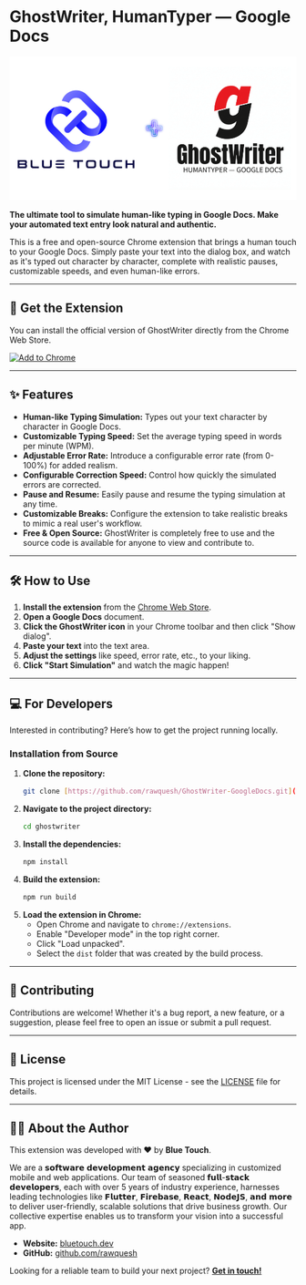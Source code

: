 # GhostWriter, HumanTyper — Google Docs

![GhostWriter Banner](https://github.com/rawquesh/GhostWriter-GoogleDocs/blob/main/src/logo2.png)

**The ultimate tool to simulate human-like typing in Google Docs. Make your automated text entry look natural and authentic.**

This is a free and open-source Chrome extension that brings a human touch to your Google Docs. Simply paste your text into the dialog box, and watch as it's typed out character by character, complete with realistic pauses, customizable speeds, and even human-like errors.

---

## 🚀 Get the Extension

You can install the official version of GhostWriter directly from the Chrome Web Store.

<a href="https://chromewebstore.google.com/detail/cmceklgmjgenbcofhkpbieblcjjigepo?utm_source=item-share-cb" target="_blank">
  <img src="https://www-assets.kolide.com/assets/inventory/device_properties/icons/chrome-extensions-4312d461.png" alt="Add to Chrome" width="50">
</a>

---

## ✨ Features

* **Human-like Typing Simulation:** Types out your text character by character in Google Docs.
* **Customizable Typing Speed:** Set the average typing speed in words per minute (WPM).
* **Adjustable Error Rate:** Introduce a configurable error rate (from 0-100%) for added realism.
* **Configurable Correction Speed:** Control how quickly the simulated errors are corrected.
* **Pause and Resume:** Easily pause and resume the typing simulation at any time.
* **Customizable Breaks:** Configure the extension to take realistic breaks to mimic a real user's workflow.
* **Free & Open Source:** GhostWriter is completely free to use and the source code is available for anyone to view and contribute to.

---

## 🛠️ How to Use

1.  **Install the extension** from the [Chrome Web Store](https://chromewebstore.google.com/detail/cmceklgmjgenbcofhkpbieblcjjigepo?utm_source=item-share-cb).
2.  **Open a Google Docs** document.
3.  **Click the GhostWriter icon** in your Chrome toolbar and then click "Show dialog".
4.  **Paste your text** into the text area.
5.  **Adjust the settings** like speed, error rate, etc., to your liking.
6.  **Click "Start Simulation"** and watch the magic happen!

---

## 💻 For Developers

Interested in contributing? Here’s how to get the project running locally.

### Installation from Source

1.  **Clone the repository:**
    ```bash
    git clone [https://github.com/rawquesh/GhostWriter-GoogleDocs.git](https://github.com/rawquesh/GhostWriter-GoogleDocs.git)
    ```
2.  **Navigate to the project directory:**
    ```bash
    cd ghostwriter
    ```
3.  **Install the dependencies:**
    ```bash
    npm install
    ```
4.  **Build the extension:**
    ```bash
    npm run build
    ```
5.  **Load the extension in Chrome:**
    * Open Chrome and navigate to `chrome://extensions`.
    * Enable "Developer mode" in the top right corner.
    * Click "Load unpacked".
    * Select the `dist` folder that was created by the build process.

---

## 🤝 Contributing

Contributions are welcome! Whether it's a bug report, a new feature, or a suggestion, please feel free to open an issue or submit a pull request.

---

## 📜 License

This project is licensed under the MIT License - see the [LICENSE](LICENSE.md) file for details.

---

## 👨‍💻 About the Author

This extension was developed with ❤️ by **Blue Touch**.

We are a 𝘀𝗼𝗳𝘁𝘄𝗮𝗿𝗲 𝗱𝗲𝘃𝗲𝗹𝗼𝗽𝗺𝗲𝗻𝘁 𝗮𝗴𝗲𝗻𝗰𝘆 specializing in customized mobile and web applications. Our team of seasoned 𝗳𝘂𝗹𝗹-𝘀𝘁𝗮𝗰𝗸 𝗱𝗲𝘃𝗲𝗹𝗼𝗽𝗲𝗿𝘀, each with over 5 years of industry experience, harnesses leading technologies like 𝗙𝗹𝘂𝘁𝘁𝗲𝗿, 𝗙𝗶𝗿𝗲𝗯𝗮𝘀𝗲, 𝗥𝗲𝗮𝗰𝘁, 𝗡𝗼𝗱𝗲𝗝𝗦, 𝗮𝗻𝗱 𝗺𝗼𝗿𝗲 to deliver user-friendly, scalable solutions that drive business growth. Our collective expertise enables us to transform your vision into a successful app.

* **Website:** [bluetouch.dev](https://www.bluetouch.dev) 
* **GitHub:** [github.com/rawquesh](https://github.com/rawquesh) 

Looking for a reliable team to build your next project? [**Get in touch!**](https://www.bluetouch.dev/#contact) 
